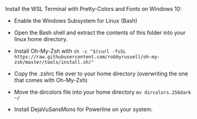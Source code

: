 
Install the WSL Terminal with Pretty-Colors and Fonts on Windows 10: 

* 	Enable the Windows Subsystem for Linux (Bash)

* 	Open the Bash shell and extract the contents of this folder into your linux home directory.

* 	Install Oh-My-Zsh with `sh -c "$(curl -fsSL https://raw.githubusercontent.com/robbyrussell/oh-my-zsh/master/tools/install.sh)"`

*	Copy the .zshrc file over to your home directory (overwriting the one that comes with Oh-My-Zsh)

*	Move the dircolors file into your home directory `mv dircolors.256dark ~/`

*	Install DejaVuSansMono for Powerline on your system.


